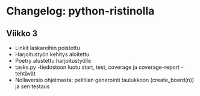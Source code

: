 # Changelog: python-ristinolla

## Viikko 3
- Linkit laskareihin poistettu
- Harjoitustyön kehitys aloitettu
- Poetry alustettu harjoitustyölle
- tasks.py -tiedostoon luotu start, test, coverage ja coverage-report -tehtävät
- Nollaversio ohjelmasta: pelitilan generointi taulukkoon (create_board(n)) ja sen testaus
